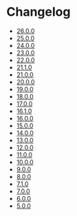 <!---
  Licensed to the Apache Software Foundation (ASF) under one
  or more contributor license agreements.  See the NOTICE file
  distributed with this work for additional information
  regarding copyright ownership.  The ASF licenses this file
  to you under the Apache License, Version 2.0 (the
  "License"); you may not use this file except in compliance
  with the License.  You may obtain a copy of the License at

    http://www.apache.org/licenses/LICENSE-2.0

  Unless required by applicable law or agreed to in writing,
  software distributed under the License is distributed on an
  "AS IS" BASIS, WITHOUT WARRANTIES OR CONDITIONS OF ANY
  KIND, either express or implied.  See the License for the
  specific language governing permissions and limitations
  under the License.
-->

# Changelog

- [26.0.0](../dev/changelog/26.0.0.md)
- [25.0.0](../dev/changelog/25.0.0.md)
- [24.0.0](../dev/changelog/24.0.0.md)
- [23.0.0](../dev/changelog/23.0.0.md)
- [22.0.0](../dev/changelog/22.0.0.md)
- [21.1.0](../dev/changelog/21.1.0.md)
- [21.0.0](../dev/changelog/21.0.0.md)
- [20.0.0](../dev/changelog/20.0.0.md)
- [19.0.0](../dev/changelog/19.0.0.md)
- [18.0.0](../dev/changelog/18.0.0.md)
- [17.0.0](../dev/changelog/17.0.0.md)
- [16.1.0](../dev/changelog/16.1.0.md)
- [16.0.0](../dev/changelog/16.0.0.md)
- [15.0.0](../dev/changelog/15.0.0.md)
- [14.0.0](../dev/changelog/14.0.0.md)
- [13.0.0](../dev/changelog/13.0.0.md)
- [12.0.0](../dev/changelog/12.0.0.md)
- [11.0.0](../dev/changelog/11.0.0.md)
- [10.0.0](../dev/changelog/10.0.0.md)
- [9.0.0](../dev/changelog/9.0.0.md)
- [8.0.0](../dev/changelog/8.0.0.md)
- [7.1.0](../dev/changelog/7.1.0.md)
- [7.0.0](../dev/changelog/7.0.0.md)
- [6.0.0](../dev/changelog/6.0.0.md)
- [5.0.0](../dev/changelog/5.0.0.md)
